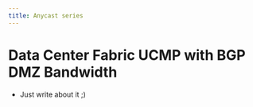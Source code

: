 ```yaml
---
title: Anycast series
---
```

# Data Center Fabric UCMP with BGP DMZ Bandwidth

* Just write about it ;)


